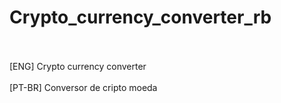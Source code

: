 # Crypto_currency_converter_rb
<br>
<br>
[ENG] Crypto currency converter
<br>
<br>
[PT-BR] Conversor de cripto moeda
